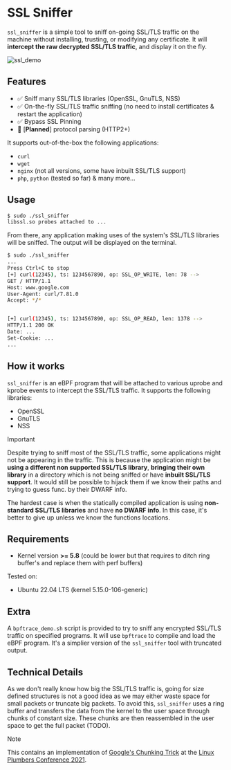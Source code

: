 # SSL Sniffer

`ssl_sniffer` is a simple tool to sniff on-going SSL/TLS traffic on the machine without installing, trusting, or modifying any certificate. It will **intercept the raw decrypted SSL/TLS traffic**, and display it on the fly.

![ssl_demo](../../.github/resources/ssl_sniffer_demo.gif)

## Features

- ✅ Sniff many SSL/TLS libraries (OpenSSL, GnuTLS, NSS)
- ✅ On-the-fly SSL/TLS traffic sniffing (no need to install certificates & restart the application)
- ✅ Bypass SSL Pinning
- 🚧 [**Planned**] protocol parsing (HTTP2+)

It supports out-of-the-box the following applications:
- `curl`
- `wget`
- `nginx` (not all versions, some have inbuilt SSL/TLS support)
- `php`, `python` (tested so far)
& many more...

## Usage

```bash
$ sudo ./ssl_sniffer
libssl.so probes attached to ...
```

From there, any application making uses of the system's SSL/TLS libraries will be sniffed. The output will be displayed on the terminal.

```bash
$ sudo ./ssl_sniffer
...
Press Ctrl+C to stop
[+] curl(12345), ts: 1234567890, op: SSL_OP_WRITE, len: 78 -->
GET / HTTP/1.1
Host: www.google.com
User-Agent: curl/7.81.0
Accept: */*


[+] curl(12345), ts: 1234567890, op: SSL_OP_READ, len: 1378 -->
HTTP/1.1 200 OK
Date: ...
Set-Cookie: ...
...
```

## How it works

`ssl_sniffer` is an eBPF program that will be attached to various uprobe and kprobe events to intercept the SSL/TLS traffic. It supports the following libraries:
- OpenSSL
- GnuTLS
- NSS

> [!IMPORTANT]
> Despite trying to sniff most of the SSL/TLS traffic, some applications might not be appearing in the traffic. This is because the application might be **using a different non supported SSL/TLS library**, **bringing their own library** in a directory which is not being sniffed or have **inbuilt SSL/TLS support**. It would still be possible to hijack them if we know their paths and trying to guess func. by their DWARF info.
>
> The hardest case is when the statically compiled application is using **non-standard SSL/TLS libraries** and have **no DWARF info**. In this case, it's better to give up unless we know the functions locations.

## Requirements

- Kernel version **>= 5.8** (could be lower but that requires to ditch ring buffer's and replace them with perf buffers)

Tested on:
- Ubuntu 22.04 LTS (kernel 5.15.0-106-generic)

## Extra

A `bpftrace_demo.sh` script is provided to try to sniff any encrypted SSL/TLS traffic on specified programs. It will use `bpftrace` to compile and load the eBPF program. It's a simplier version of the `ssl_sniffer` tool with truncated output.

## Technical Details

As we don't really know how big the SSL/TLS traffic is, going for size defined structures is not a good idea as we may either waste space for small packets or truncate big packets. To avoid this, `ssl_sniffer` uses a ring buffer and transfers the data from the kernel to the user space through chunks of constant size. These chunks are then reassembled in the user space to get the full packet (TODO).

> [!NOTE]
> This contains an implementation of [Google's Chunking Trick](https://lpc.events/event/11/contributions/938/attachments/909/1788/BPF_Security_Google.pdf) at the [Linux Plumbers Conference 2021](https://lpc.events/2021/).
